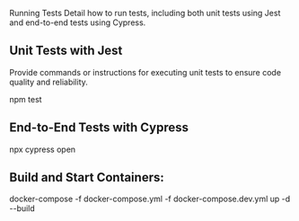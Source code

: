 Running Tests
Detail how to run tests, including both unit tests using Jest and end-to-end tests using Cypress.

## Unit Tests with Jest
Provide commands or instructions for executing unit tests to ensure code quality and reliability.

npm test

## End-to-End Tests with Cypress

npx cypress open

## Build and Start Containers:
docker-compose -f docker-compose.yml -f docker-compose.dev.yml up -d --build
